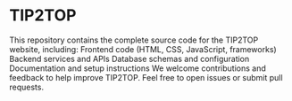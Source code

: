 # TIP2TOP
This repository contains the complete source code for the TIP2TOP website, including:  Frontend code (HTML, CSS, JavaScript, frameworks) Backend services and APIs Database schemas and configuration Documentation and setup instructions We welcome contributions and feedback to help improve TIP2TOP. Feel free to open issues or submit pull requests.
